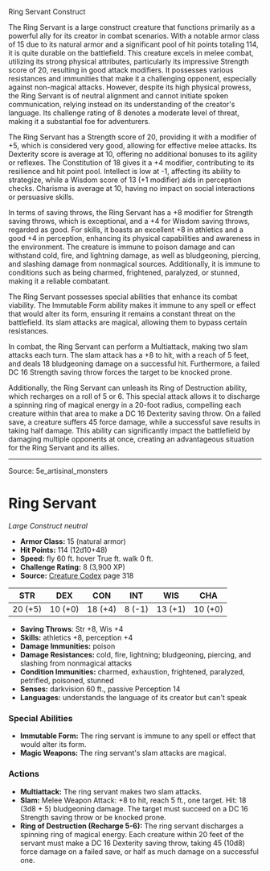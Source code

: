 <MonsterName/>Ring Servant</MonsterName>
<CreatureType/>Construct</CreatureType>

<summary>The Ring Servant is a large construct creature that functions primarily as a powerful ally for its creator in combat scenarios. With a notable armor class of 15 due to its natural armor and a significant pool of hit points totaling 114, it is quite durable on the battlefield. This creature excels in melee combat, utilizing its strong physical attributes, particularly its impressive Strength score of 20, resulting in good attack modifiers. It possesses various resistances and immunities that make it a challenging opponent, especially against non-magical attacks. However, despite its high physical prowess, the Ring Servant is of neutral alignment and cannot initiate spoken communication, relying instead on its understanding of the creator's language. Its challenge rating of 8 denotes a moderate level of threat, making it a substantial foe for adventurers.</summary>

<detail>

The Ring Servant has a Strength score of 20, providing it with a modifier of +5, which is considered very good, allowing for effective melee attacks. Its Dexterity score is average at 10, offering no additional bonuses to its agility or reflexes. The Constitution of 18 gives it a +4 modifier, contributing to its resilience and hit point pool. Intellect is low at -1, affecting its ability to strategize, while a Wisdom score of 13 (+1 modifier) aids in perception checks. Charisma is average at 10, having no impact on social interactions or persuasive skills.

In terms of saving throws, the Ring Servant has a +8 modifier for Strength saving throws, which is exceptional, and a +4 for Wisdom saving throws, regarded as good. For skills, it boasts an excellent +8 in athletics and a good +4 in perception, enhancing its physical capabilities and awareness in the environment. The creature is immune to poison damage and can withstand cold, fire, and lightning damage, as well as bludgeoning, piercing, and slashing damage from nonmagical sources. Additionally, it is immune to conditions such as being charmed, frightened, paralyzed, or stunned, making it a reliable combatant.

The Ring Servant possesses special abilities that enhance its combat viability. The Immutable Form ability makes it immune to any spell or effect that would alter its form, ensuring it remains a constant threat on the battlefield. Its slam attacks are magical, allowing them to bypass certain resistances.

In combat, the Ring Servant can perform a Multiattack, making two slam attacks each turn. The slam attack has a +8 to hit, with a reach of 5 feet, and deals 18 bludgeoning damage on a successful hit. Furthermore, a failed DC 16 Strength saving throw forces the target to be knocked prone. 

Additionally, the Ring Servant can unleash its Ring of Destruction ability, which recharges on a roll of 5 or 6. This special attack allows it to discharge a spinning ring of magical energy in a 20-foot radius, compelling each creature within that area to make a DC 16 Dexterity saving throw. On a failed save, a creature suffers 45 force damage, while a successful save results in taking half damage. This ability can significantly impact the battlefield by damaging multiple opponents at once, creating an advantageous situation for the Ring Servant and its allies.</detail>



---

Source: 5e_artisinal_monsters

# Ring Servant

*Large* *Construct* *neutral*

- **Armor Class:** 15 (natural armor)
- **Hit Points:** 114 (12d10+48)
- **Speed:** fly 60 ft. hover True ft. walk 0 ft.
- **Challenge Rating:** 8 (3,900 XP)
- **Source:** [Creature Codex](https://koboldpress.com/kpstore/product/creature-codex-for-5th-edition-dnd) page 318

| STR | DEX | CON | INT | WIS | CHA |
| --- | --- | --- | --- | --- | --- |
| 20 (+5) | 10 (+0) | 18 (+4) | 8 (-1) | 13 (+1) | 10 (+0) |

- **Saving Throws**: Str +8, Wis +4
- **Skills:** athletics +8, perception +4
- **Damage Immunities:** poison
- **Damage Resistances:** cold, fire, lightning; bludgeoning, piercing, and slashing from nonmagical attacks
- **Condition Immunities:** charmed, exhaustion, frightened, paralyzed, petrified, poisoned, stunned
- **Senses:** darkvision 60 ft., passive Perception 14
- **Languages:** understands the language of its creator but can't speak

### Special Abilities

- **Immutable Form:** The ring servant is immune to any spell or effect that would alter its form.
- **Magic Weapons:** The ring servant's slam attacks are magical.

### Actions

- **Multiattack:** The ring servant makes two slam attacks.
- **Slam:** Melee Weapon Attack: +8 to hit, reach 5 ft., one target. Hit: 18 (3d8 + 5) bludgeoning damage. The target must succeed on a DC 16 Strength saving throw or be knocked prone.
- **Ring of Destruction (Recharge 5-6):** The ring servant discharges a spinning ring of magical energy. Each creature within 20 feet of the servant must make a DC 16 Dexterity saving throw, taking 45 (10d8) force damage on a failed save, or half as much damage on a successful one.




